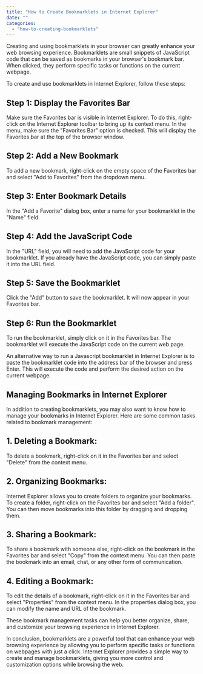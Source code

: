 ```yaml
---
title: "How to Create Bookmarklets in Internet Explorer"
date: ""
categories: 
  - "how-to-creating-bookmarklets"
---
```


Creating and using bookmarklets in your browser can greatly enhance your web browsing experience. Bookmarklets are small snippets of JavaScript code that can be saved as bookmarks in your browser's bookmark bar. When clicked, they perform specific tasks or functions on the current webpage.

To create and use bookmarklets in Internet Explorer, follow these steps:

## Step 1: Display the Favorites Bar

Make sure the Favorites bar is visible in Internet Explorer. To do this, right-click on the Internet Explorer toolbar to bring up its context menu. In the menu, make sure the "Favorites Bar" option is checked. This will display the Favorites bar at the top of the browser window.

## Step 2: Add a New Bookmark

To add a new bookmark, right-click on the empty space of the Favorites bar and select "Add to Favorites" from the dropdown menu.

## Step 3: Enter Bookmark Details

In the "Add a Favorite" dialog box, enter a name for your bookmarklet in the "Name" field.

## Step 4: Add the JavaScript Code

In the "URL" field, you will need to add the JavaScript code for your bookmarklet. If you already have the JavaScript code, you can simply paste it into the URL field.

## Step 5: Save the Bookmarklet

Click the "Add" button to save the bookmarklet. It will now appear in your Favorites bar.

## Step 6: Run the Bookmarklet

To run the bookmarklet, simply click on it in the Favorites bar. The bookmarklet will execute the JavaScript code on the current web page.

An alternative way to run a Javascript bookmarklet in Internet Explorer is to paste the bookmarklet code into the address bar of the browser and press Enter. This will execute the code and perform the desired action on the current webpage.

## Managing Bookmarks in Internet Explorer

In addition to creating bookmarklets, you may also want to know how to manage your bookmarks in Internet Explorer. Here are some common tasks related to bookmark management:

## 1\. Deleting a Bookmark:

To delete a bookmark, right-click on it in the Favorites bar and select "Delete" from the context menu.

## 2\. Organizing Bookmarks:

Internet Explorer allows you to create folders to organize your bookmarks. To create a folder, right-click on the Favorites bar and select "Add a folder". You can then move bookmarks into this folder by dragging and dropping them.

## 3\. Sharing a Bookmark:

To share a bookmark with someone else, right-click on the bookmark in the Favorites bar and select "Copy" from the context menu. You can then paste the bookmark into an email, chat, or any other form of communication.

## 4\. Editing a Bookmark:

To edit the details of a bookmark, right-click on it in the Favorites bar and select "Properties" from the context menu. In the properties dialog box, you can modify the name and URL of the bookmark.

These bookmark management tasks can help you better organize, share, and customize your browsing experience in Internet Explorer.

In conclusion, bookmarklets are a powerful tool that can enhance your web browsing experience by allowing you to perform specific tasks or functions on webpages with just a click. Internet Explorer provides a simple way to create and manage bookmarklets, giving you more control and customization options while browsing the web.
